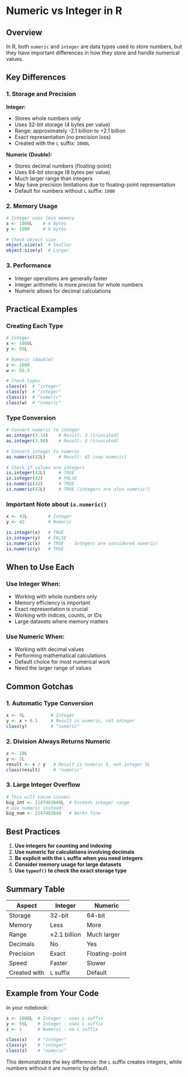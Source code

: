# Numeric vs Integer in R

## Overview

In R, both `numeric` and `integer` are data types used to store numbers, but they have important differences in how they store and handle numerical values.

## Key Differences

### 1. Storage and Precision

**Integer:**
- Stores whole numbers only
- Uses 32-bit storage (4 bytes per value)
- Range: approximately -2.1 billion to +2.1 billion
- Exact representation (no precision loss)
- Created with the `L` suffix: `1000L`

**Numeric (Double):**
- Stores decimal numbers (floating-point)
- Uses 64-bit storage (8 bytes per value) 
- Much larger range than integers
- May have precision limitations due to floating-point representation
- Default for numbers without `L` suffix: `1000`

### 2. Memory Usage

```r
# Integer uses less memory
x <- 1000L    # 4 bytes
y <- 1000     # 8 bytes

# Check object size
object.size(x)  # Smaller
object.size(y)  # Larger
```

### 3. Performance

- Integer operations are generally faster
- Integer arithmetic is more precise for whole numbers
- Numeric allows for decimal calculations

## Practical Examples

### Creating Each Type

```r
# Integer
x <- 1000L
y <- 55L

# Numeric (double)
z <- 1000
w <- 55.5

# Check types
class(x)  # "integer"
class(y)  # "integer" 
class(z)  # "numeric"
class(w)  # "numeric"
```

### Type Conversion

```r
# Convert numeric to integer
as.integer(3.14)    # Result: 3 (truncated)
as.integer(3.99)    # Result: 3 (truncated)

# Convert integer to numeric
as.numeric(42L)     # Result: 42 (now numeric)

# Check if values are integers
is.integer(42L)     # TRUE
is.integer(42)      # FALSE
is.numeric(42)      # TRUE
is.numeric(42L)     # TRUE (integers are also numeric!)
```

### Important Note about `is.numeric()`

```r
x <- 42L        # Integer
y <- 42         # Numeric

is.integer(x)   # TRUE
is.integer(y)   # FALSE
is.numeric(x)   # TRUE  - Integers are considered numeric!
is.numeric(y)   # TRUE
```

## When to Use Each

### Use Integer When:
- Working with whole numbers only
- Memory efficiency is important
- Exact representation is crucial
- Working with indices, counts, or IDs
- Large datasets where memory matters

### Use Numeric When:
- Working with decimal values
- Performing mathematical calculations
- Default choice for most numerical work
- Need the larger range of values

## Common Gotchas

### 1. Automatic Type Conversion
```r
x <- 5L          # Integer
y <- x + 0.1     # Result is numeric, not integer
class(y)         # "numeric"
```

### 2. Division Always Returns Numeric
```r
x <- 10L
y <- 2L
result <- x / y   # Result is numeric 5, not integer 5L
class(result)     # "numeric"
```

### 3. Large Integer Overflow
```r
# This will cause issues:
big_int <- 2147483648L  # Exceeds integer range
# Use numeric instead:
big_num <- 2147483648   # Works fine
```

## Best Practices

1. **Use integers for counting and indexing**
2. **Use numeric for calculations involving decimals**
3. **Be explicit with the `L` suffix when you need integers**
4. **Consider memory usage for large datasets**
5. **Use `typeof()` to check the exact storage type**

## Summary Table

| Aspect | Integer | Numeric |
|--------|---------|---------|
| Storage | 32-bit | 64-bit |
| Memory | Less | More |
| Range | ±2.1 billion | Much larger |
| Decimals | No | Yes |
| Precision | Exact | Floating-point |
| Speed | Faster | Slower |
| Created with | `L` suffix | Default |

## Example from Your Code

In your notebook:
```r
x <- 1000L  # Integer - uses L suffix
y <- 55L    # Integer - uses L suffix  
z <- 1      # Numeric - no L suffix

class(x)    # "integer"
class(y)    # "integer"
class(z)    # "numeric"
```

This demonstrates the key difference: the `L` suffix creates integers, while numbers without it are numeric by default.
